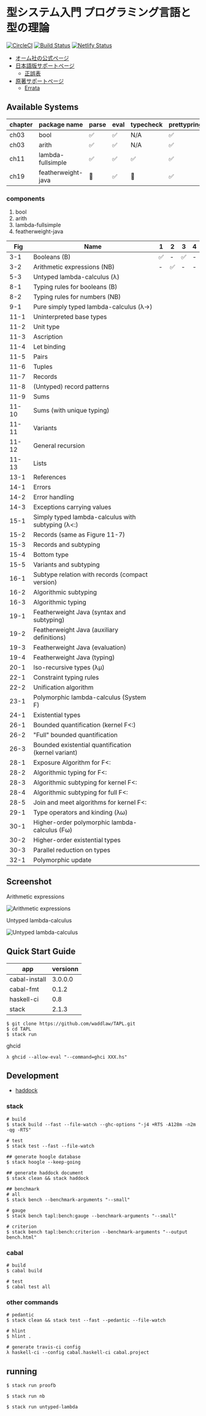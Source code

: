 # 型システム入門 プログラミング言語と型の理論

[![CircleCI](https://circleci.com/gh/waddlaw/TAPL.svg?style=svg&circle-token=8ce7ac6650bb2b4998a484e802ea77f812fd9401)](https://circleci.com/gh/waddlaw/TAPL)
[![Build Status](https://travis-ci.org/waddlaw/TAPL.svg?branch=master)](https://travis-ci.org/waddlaw/TAPL)
[![Netlify Status](https://api.netlify.com/api/v1/badges/8c7df8ad-e448-40fd-821e-9338ad72482b/deploy-status)](https://app.netlify.com/sites/tapl/deploys)

- [オーム社の公式ページ](https://www.ohmsha.co.jp/book/9784274069116/)
- [日本語版サポートページ](http://tapl.proofcafe.org/)
  - [正誤表](http://tapl.proofcafe.org/errata)
- [原著サポートページ](http://www.cis.upenn.edu/~bcpierce/)
  - [Errata](http://www.cis.upenn.edu/~bcpierce/tapl/index.html)

## Available Systems

chapter | package name | parse | eval | typecheck | prettypring | note
--------|--------------|-------|------|-----------|-------------|------
ch03 | bool   | ✅ | ✅ | N/A | ✅
ch03 | arith | ✅ | ✅ | N/A | ✅ 
ch11 | lambda-fullsimple | ✅ | ✅ | ✅ | ✅ 
ch19 | featherweight-java | 🚧 | ✅ | 🚧 | ✅ 

### components

1. bool
2. arith
3. lambda-fullsimple
4. featherweight-java

Fig      | Name                                             | 1  | 2 | 3 | 4
---------|--------------------------------------------------|----|---|---|----
3-1   | Booleans (B)                                        | ✅ | - | ✅| - |
3-2   | Arithmetic expressions (NB)                         | -  | ✅| - | - |
5-3   | Untyped lambda-calculus (λ)                         |
8-1   | Typing rules for booleans (B)                       |
8-2   | Typing rules for numbers (NB)                       |
9-1   | Pure simply typed lambda-calculus (λ->)             |
11-1  | Uninterpreted base types                            |
11-2  | Unit type                                           |
11-3  | Ascription                                          |
11-4  | Let binding                                         | 
11-5  | Pairs                                               |
11-6  | Tuples                                              |
11-7  | Records                                             |
11-8  | (Untyped) record patterns                           |
11-9  | Sums                                                |
11-10 | Sums (with unique typing)                           |
11-11 | Variants                                            |
11-12 | General recursion                                   |
11-13 | Lists                                               |
13-1  | References                                          | 
14-1  | Errors                                              |
14-2  | Error handling                                      | 
14-3  | Exceptions carrying values                          |
15-1  | Simply typed lambda-calculus with subtyping (λ<:)   |
15-2  | Records (same as Figure 11-7)                       |
15-3  | Records and subtyping                               |
15-4  | Bottom type                                         |
15-5  | Variants and subtyping                              |
16-1  | Subtype relation with records (compact version)     |
16-2  | Algorithmic subtyping                               |
16-3  | Algorithmic typing                                  |
19-1  | Featherweight Java (syntax and subtyping)           |
19-2  | Featherweight Java (auxiliary definitions)          |
19-3  | Featherweight Java (evaluation)                     |
19-4  | Featherweight Java (typing)                         |
20-1  | Iso-recursive types (λμ)                            |
22-1  | Constraint typing rules                             |
22-2  | Unification algorithm                               |
23-1  | Polymorphic lambda-calculus (System F)              |
24-1  | Existential types                                   |
26-1  | Bounded quantification (kernel F<:)                 |
26-2  | "Full" bounded quantification                       |
26-3  | Bounded existential quantification (kernel variant) |
28-1  | Exposure Algorithm for F<:                          |
28-2  | Algorithmic typing for F<:                          |
28-3  | Algorithmic subtyping for kernel F<:                |
28-4  | Algorithmic subtyping for full F<:                  |
28-5  | Join and meet algorithms for kernel F<:             |
29-1  | Type operators and kinding (λω)                     |
30-1  | Higher-order polymorphic lambda-calculus (Fω)       |
30-2  | Higher-order existential types                      |
30-3  | Parallel reduction on types                         |
32-1  | Polymorphic update                                  |

## Screenshot

Arithmetic expressions

![Arithmetic expressions](screenshots/untyped-arith.gif)

Untyped lambda-calculus

![Untyped lambda-calculus](screenshots/untyped-lambda.gif)

## Quick Start Guide

app | versionn
------|-------
cabal-install | 3.0.0.0
cabal-fmt | 0.1.2
haskell-ci | 0.8
stack | 2.1.3

```shell
$ git clone https://github.com/waddlaw/TAPL.git
$ cd TAPL
$ stack run
```

ghcid

```shell
λ ghcid --allow-eval "--command=ghci XXX.hs"
```

## Development

- [haddock](https://waddlaw.github.io/TAPL/)

### stack

```shell
# build
$ stack build --fast --file-watch --ghc-options "-j4 +RTS -A128m -n2m -qg -RTS"

# test
$ stack test --fast --file-watch

## generate hoogle database
$ stack hoogle --keep-going

## generate haddock document
$ stack clean && stack haddock

## benchmark
# all
$ stack bench --benchmark-arguments "--small"

# gauge
$ stack bench tapl:bench:gauge --benchmark-arguments "--small"

# criterion
$ stack bench tapl:bench:criterion --benchmark-arguments "--output bench.html"
```

### cabal

```shell
# build
$ cabal build

# test
$ cabal test all
```

### other commands

```shell
# pedantic
$ stack clean && stack test --fast --pedantic --file-watch

# hlint
$ hlint .

# generate travis-ci config
λ haskell-ci --config cabal.haskell-ci cabal.project
```

## running

```shell
$ stack run proofb

$ stack run nb

$ stack run untyped-lambda
```
